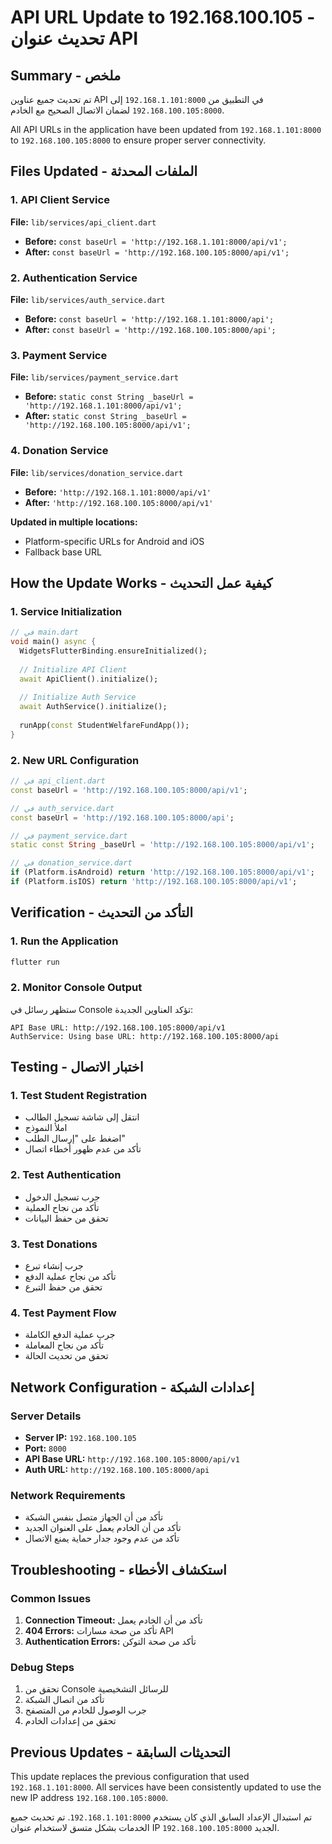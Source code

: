# API URL Update to 192.168.100.105 - تحديث عنوان API

## Summary - ملخص

تم تحديث جميع عناوين API في التطبيق من `192.168.1.101:8000` إلى `192.168.100.105:8000` لضمان الاتصال الصحيح مع الخادم.

All API URLs in the application have been updated from `192.168.1.101:8000` to `192.168.100.105:8000` to ensure proper server connectivity.

## Files Updated - الملفات المحدثة

### 1. API Client Service
**File:** `lib/services/api_client.dart`
- **Before:** `const baseUrl = 'http://192.168.1.101:8000/api/v1';`
- **After:** `const baseUrl = 'http://192.168.100.105:8000/api/v1';`

### 2. Authentication Service
**File:** `lib/services/auth_service.dart`
- **Before:** `const baseUrl = 'http://192.168.1.101:8000/api';`
- **After:** `const baseUrl = 'http://192.168.100.105:8000/api';`

### 3. Payment Service
**File:** `lib/services/payment_service.dart`
- **Before:** `static const String _baseUrl = 'http://192.168.1.101:8000/api/v1';`
- **After:** `static const String _baseUrl = 'http://192.168.100.105:8000/api/v1';`

### 4. Donation Service
**File:** `lib/services/donation_service.dart`
- **Before:** `'http://192.168.1.101:8000/api/v1'`
- **After:** `'http://192.168.100.105:8000/api/v1'`

**Updated in multiple locations:**
- Platform-specific URLs for Android and iOS
- Fallback base URL

## How the Update Works - كيفية عمل التحديث

### 1. Service Initialization
```dart
// في main.dart
void main() async {
  WidgetsFlutterBinding.ensureInitialized();
  
  // Initialize API Client
  await ApiClient().initialize();
  
  // Initialize Auth Service
  await AuthService().initialize();
  
  runApp(const StudentWelfareFundApp());
}
```

### 2. New URL Configuration
```dart
// في api_client.dart
const baseUrl = 'http://192.168.100.105:8000/api/v1';

// في auth_service.dart
const baseUrl = 'http://192.168.100.105:8000/api';

// في payment_service.dart
static const String _baseUrl = 'http://192.168.100.105:8000/api/v1';

// في donation_service.dart
if (Platform.isAndroid) return 'http://192.168.100.105:8000/api/v1';
if (Platform.isIOS) return 'http://192.168.100.105:8000/api/v1';
```

## Verification - التأكد من التحديث

### 1. Run the Application
```bash
flutter run
```

### 2. Monitor Console Output
ستظهر رسائل في Console تؤكد العناوين الجديدة:
```
API Base URL: http://192.168.100.105:8000/api/v1
AuthService: Using base URL: http://192.168.100.105:8000/api
```

## Testing - اختبار الاتصال

### 1. Test Student Registration
- انتقل إلى شاشة تسجيل الطالب
- املأ النموذج
- اضغط على "إرسال الطلب"
- تأكد من عدم ظهور أخطاء اتصال

### 2. Test Authentication
- جرب تسجيل الدخول
- تأكد من نجاح العملية
- تحقق من حفظ البيانات

### 3. Test Donations
- جرب إنشاء تبرع
- تأكد من نجاح عملية الدفع
- تحقق من حفظ التبرع

### 4. Test Payment Flow
- جرب عملية الدفع الكاملة
- تأكد من نجاح المعاملة
- تحقق من تحديث الحالة

## Network Configuration - إعدادات الشبكة

### Server Details
- **Server IP:** `192.168.100.105`
- **Port:** `8000`
- **API Base URL:** `http://192.168.100.105:8000/api/v1`
- **Auth URL:** `http://192.168.100.105:8000/api`

### Network Requirements
- تأكد من أن الجهاز متصل بنفس الشبكة
- تأكد من أن الخادم يعمل على العنوان الجديد
- تأكد من عدم وجود جدار حماية يمنع الاتصال

## Troubleshooting - استكشاف الأخطاء

### Common Issues
1. **Connection Timeout:** تأكد من أن الخادم يعمل
2. **404 Errors:** تأكد من صحة مسارات API
3. **Authentication Errors:** تأكد من صحة التوكن

### Debug Steps
1. تحقق من Console للرسائل التشخيصية
2. تأكد من اتصال الشبكة
3. جرب الوصول للخادم من المتصفح
4. تحقق من إعدادات الخادم

## Previous Updates - التحديثات السابقة

This update replaces the previous configuration that used `192.168.1.101:8000`. All services have been consistently updated to use the new IP address `192.168.100.105:8000`.

تم استبدال الإعداد السابق الذي كان يستخدم `192.168.1.101:8000`. تم تحديث جميع الخدمات بشكل متسق لاستخدام عنوان IP الجديد `192.168.100.105:8000`.